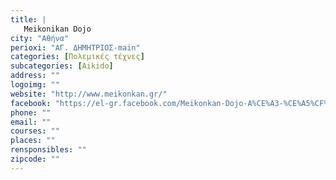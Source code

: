 ```yaml
---
title: |
   Meikonikan Dojo
city: "Αθήνα"
perioxi: "ΑΓ. ΔΗΜΗΤΡΙΟΣ-main"
categories: [Πολεμικές τέχνες]
subcategories: [Aikido]
address: ""
logoimg: ""
website: "http://www.meikonkan.gr/"
facebook: "https://el-gr.facebook.com/Meikonkan-Dojo-A%CE%A3-%CE%A5%CF%80%CE%B5%CF%81%CE%B9%CF%89%CE%BD-%CE%A0%CE%B1%CE%BB%CE%B1%CE%B9%CE%BF%CF%8D-%CE%A6%CE%B1%CE%BB%CE%AE%CF%81%CE%BF%CF%85-336892476431945/"
phone: ""
email: ""
courses: ""
places: ""
rensponsibles: ""
zipcode: ""
---
```




